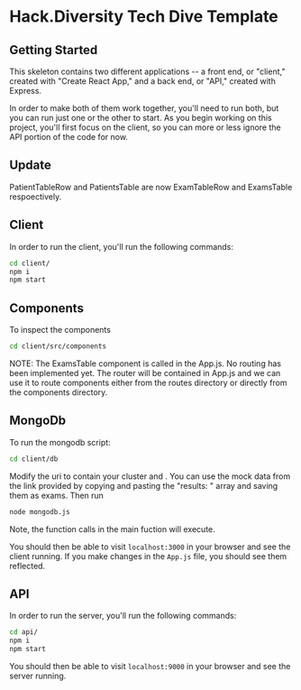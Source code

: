 # Hack.Diversity Tech Dive Template

## Getting Started

This skeleton contains two different applications -- a front end, or "client," created with "Create React App," and a back end, or "API," created with Express. 

In order to make both of them work together, you'll need to run both, but you can run just one or the other to start. As you begin working on this project, you'll first focus on the client, so you can more or less ignore the API portion of the code for now.

## Update
PatientTableRow and PatientsTable are now ExamTableRow and ExamsTable respoectively. 
## Client
In order to run the client, you'll run the following commands:

```bash
cd client/
npm i
npm start
```

## Components
To inspect the components
```bash
cd client/src/components
```
NOTE: The ExamsTable component is called in the App.js. No routing has been implemented yet. The router will be contained in App.js and we can use it to route components either from the routes directory or directly from the components directory.

## MongoDb
To run the mongodb script:
```bash
cd client/db
```
Modify the uri to contain your cluster <username> and <password>. You can use the mock data from the link provided by copying and pasting the "results: " array and saving them as exams. Then run  
```bash
node mongodb.js 
```
Note, the function calls in the main fuction will execute. 



You should then be able to visit `localhost:3000` in your browser and see the client running. If you make changes in the `App.js` file, you should see them reflected.

## API
In order to run the server, you'll run the following commands:

```bash
cd api/
npm i
npm start
```

You should then be able to visit `localhost:9000` in your browser and see the server running.



